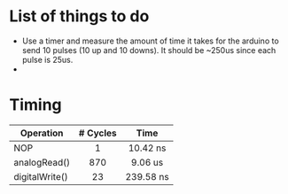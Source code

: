 # List of things to do
- Use a timer and measure the amount of time it takes for the arduino to send 10 pulses (10 up and 10 downs). It should be ~250us since each pulse is 25us.
- 

# Timing
| Operation      | # Cycles | Time       |
| -------------- |:--------:|:----------:|
| NOP            | 1        | 10.42 ns   |
| analogRead()   | 870      | 9.06 us    |
| digitalWrite() | 23       | 239.58 ns  |
